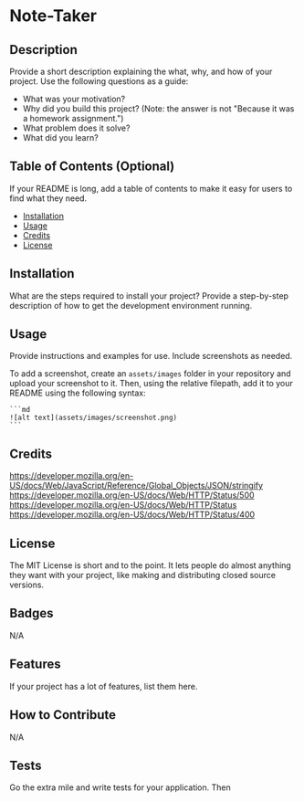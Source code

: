 # Note-Taker

## Description

Provide a short description explaining the what, why, and how of your project. Use the following questions as a guide:

- What was your motivation?
- Why did you build this project? (Note: the answer is not "Because it was a homework assignment.")
- What problem does it solve?
- What did you learn?

## Table of Contents (Optional)

If your README is long, add a table of contents to make it easy for users to find what they need.

- [Installation](#installation)
- [Usage](#usage)
- [Credits](#credits)
- [License](#license)

## Installation

What are the steps required to install your project? Provide a step-by-step description of how to get the development environment running.

## Usage

Provide instructions and examples for use. Include screenshots as needed.

To add a screenshot, create an `assets/images` folder in your repository and upload your screenshot to it. Then, using the relative filepath, add it to your README using the following syntax:

    ```md
    ![alt text](assets/images/screenshot.png)
    ```

## Credits

https://developer.mozilla.org/en-US/docs/Web/JavaScript/Reference/Global_Objects/JSON/stringify
https://developer.mozilla.org/en-US/docs/Web/HTTP/Status/500
https://developer.mozilla.org/en-US/docs/Web/HTTP/Status
https://developer.mozilla.org/en-US/docs/Web/HTTP/Status/400

## License

The MIT License is short and to the point. It lets people do almost anything they want with your project, like making and distributing closed source versions.

## Badges

N/A

## Features

If your project has a lot of features, list them here.

## How to Contribute

N/A

## Tests

Go the extra mile and write tests for your application. Then 